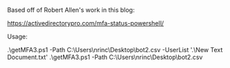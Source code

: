 Based off of Robert Allen's work in this blog:

https://activedirectorypro.com/mfa-status-powershell/


Usage:

.\getMFA3.ps1 -Path C:\Users\nrinc\Desktop\bot2.csv -UserList '.\New Text Document.txt'
.\getMFA3.ps1 -Path C:\Users\nrinc\Desktop\bot2.csv
